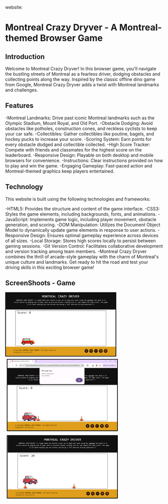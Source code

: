 website: 


# Montreal Crazy Dryver - A Montreal-themed Browser Game

## Introduction

Welcome to Montreal Crazy Dryver! In this browser game, you'll navigate the bustling streets of Montreal as a fearless driver, dodging obstacles and collecting points along the way. Inspired by the classic offline dino game from Google, Montreal Crazy Dryver adds a twist with Montreal landmarks and challenges.

## Features

-Montreal Landmarks: Drive past iconic Montreal landmarks such as the Olympic Stadium, Mount Royal, and Old Port.
-Obstacle Dodging: Avoid obstacles like potholes, construction cones, and reckless cyclists to keep your car safe.
-Collectibles: Gather collectibles like poutine, bagels, and hockey pucks to increase your score.
-Scoring System: Earn points for every obstacle dodged and collectible collected.
-High Score Tracker: Compete with friends and classmates for the highest score on the leaderboard.
-Responsive Design: Playable on both desktop and mobile browsers for convenience.
-Instructions: Clear instructions provided on how to play and win the game.
-Engaging Gameplay: Fast-paced action and Montreal-themed graphics keep players entertained.

## Technology

This website is built using the following technologies and frameworks:

-HTML5: Provides the structure and content of the game interface.
-CSS3: Styles the game elements, including backgrounds, fonts, and animations.
-JavaScript: Implements game logic, including player movement, obstacle generation, and scoring.
-DOM Manipulation: Utilizes the Document Object Model to dynamically update game elements in response to user actions.
-Responsive Design: Ensures optimal gameplay experience across devices of all sizes.
-Local Storage: Stores high scores locally to persist between gaming sessions.
-Git Version Control: Facilitates collaborative development and version tracking among team members.
-Montreal Crazy Dryver combines the thrill of arcade-style gameplay with the charm of Montreal's unique culture and landmarks. Get ready to hit the road and test your driving skills in this exciting browser game!


## ScreenShoots - Game

<img src="https://github.com/KarinaDeVargas/2023-FSD10-MontrealCrazyDriver_UI/blob/main/img/GameInitial.png" alt="Screenshot 1" width="350" style="border: 2px solid black">
<img src="https://github.com/KarinaDeVargas/2023-FSD10-MontrealCrazyDriver_UI/blob/main/img/CarCrash.png" alt="Screenshot 2" width="350" style="border: 2px solid black; margin: 5px;">
<img src="https://github.com/KarinaDeVargas/2023-FSD10-MontrealCrazyDriver_UI/blob/main/img/CarCrash_2.png" alt="Screenshot 3" width="350" style="border: 2px solid black; margin: 5px;">

